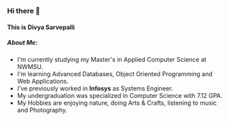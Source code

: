 ### Hi there 👋

#### This is Divya Sarvepalli

<!--
**Divya-Sarvepalli/Divya-Sarvepalli** is a ✨ _special_ ✨ repository because its `README.md` (this file) appears on your GitHub profile.

Here are some ideas to get you started:

- 🔭 I’m currently working on ...
- 🌱 I’m currently learning ...
- 👯 I’m looking to collaborate on ...
- 🤔 I’m looking for help with ...
- 💬 Ask me about ...
- 📫 How to reach me: ...
- 😄 Pronouns: ...
- ⚡ Fun fact: ...
-->
##### About Me:
- I'm currently studying my Master's in Applied Computer Science at NWMSU.
- I'm learning Advanced Databases, Object Oriented Programming and Web Applications.
- I've previously worked in **Infosys** as Systems Engineer.
- My undergraduation was specialized in Computer Science with 7.12 GPA.
- My Hobbies are enjoying nature, doing Arts & Crafts, listening to music and Photography.
